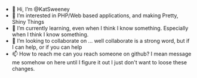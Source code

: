 - 👋 Hi, I’m @KatSweeney
- 👀 I’m interested in PHP/Web based applications, and making Pretty, Shiny Things 
- 🌱 I’m currently learning, even when I think I know something. Especially when I think I know something.
- 💞️ I’m looking to collaborate on ... well collaborate is a strong word, but if I can help, or if you can help 
- 📫 How to reach me can you reach someone on github?  I mean message me somehow on here until I figure it out I just don't want to loose these changes.

<!---
KatSweeney/KatSweeney is a ✨ special ✨ repository because its `README.md` (this file) appears on your GitHub profile.
You can click the Preview link to take a look at your changes.
--->
